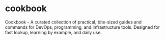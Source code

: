 # cookbook
Cookbook – A curated collection of practical, bite-sized guides and commands for DevOps, programming, and infrastructure tools. Designed for fast lookup, learning by example, and daily use.
